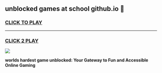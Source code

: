 
## unblocked games at school github.io 👋
<h3>
<a href="https://premium.freeplayer.one?title=unblocked_games_at_school_github.io&ref=13F">CLICK TO PLAY</a></h3>
<hr>

<h3>
<a href="https://premium.freeplayer.one?title=unblocked_games_at_school_github.io&ref=13F">CLICK 2 PLAY</a>
  
</h3>

<a href="https://premium.freeplayer.one?title=unblocked_games_at_school_github.io&ref=12F/"><img src="https://clearcache.store/games.png"></a>


**worlds hardest game unblocked: Your Gateway to Fun and Accessible Online Gaming**
